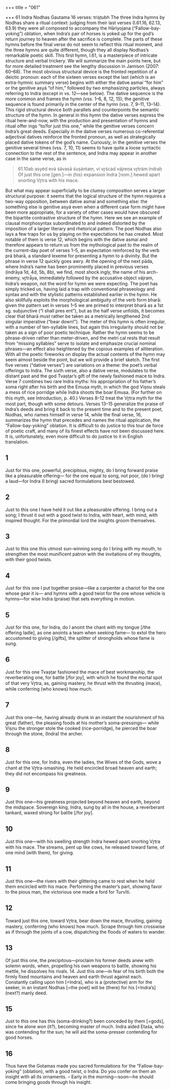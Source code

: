 +++
title = "061"

+++
61
Indra
Nodhas Gautama
16 verses: triṣṭubh
The three Indra hymns by Nodhas share a ritual context: judging from their last  verses (I.61.16, 62.13, 63.9) they were all composed to accompany the Hāriyojana  (“Fallow-bay-yoking”) oblation, when Indra’s pair of horses is yoked up for the  god’s return journey to heaven after the sacrifice is complete. The parts of these  hymns before the final verse do not seem to reflect this ritual moment, and the three  hymns are quite different, though they all display Nodhas’s remarkable poetic skill.
This first hymn, I.61, is a masterpiece of intricate structure and verbal trickery.  We will summarize the main points here, but for more detailed treatment see the  lengthy discussion in Jamison (2007: 60–68). The most obvious structural device is  the fronted repetition of a deictic pronoun: each of the sixteen verses except the last  (which is an extra-hymnic summary verse) begins with either the dative asmaí “for  him” or the genitive asyá “of him,” followed by two emphasizing particles, always  referring to Indra (except in vs. 12—see below). The dative sequence is the more  common and frames the hymn (vss. 1–6, 8, 12, 15); the genitive sequence is found  primarily in the center of the hymn (vss. 7, 9–11, 13–14).
This rigid structural device both parallels and counterpoints the semantic  structure of the hymn. In general in this hymn the dative verses express the ritual  here-and-now, with the production and presentation of hymns and ritual offer ings “to/for just this one,” while the genitive verses concern Indra’s great deeds.  Especially in the dative verses numerous co-referential adjectival datives reinforce  the fronted pronoun, as well as strategically placed dative tokens of the god’s name.  Curiously, in the genitive verses the genitive several times (vss. 7, 10, 11) seems to  have quite a loose syntactic connection to the rest of the sentence, and Indra may  appear in another case in the same verse, as in 

> 61.10ab asyéd evá śávasā śuṣántaṃ, ví vr̥ścad vájreṇa vr̥trám índraḥ  
> Of just this one [gen.]—in (his) expansion Indra [nom.] hewed apart  snorting Vr̥tra with his mace.

But what may appear superficially to be clumsy composition serves a larger  structural purpose:  it seems that the logical structure of the hymn requires a  two-way opposition, between dative asmaí and something else: the something else  is genitive asyá even when a different case form might have been more appropriate,  for a variety of other cases would have obscured the bipartite contrastive structure  of the hymn. Here we see an example of clausal morphosyntax subordinated to and  indeed distorted by the imposition of a larger literary and rhetorical pattern.
The poet Nodhas also lays a few traps for us by playing on the expectations he  has created. Most notable of them is verse 12, which begins with the dative asmaí and therefore appears to return us from the mythological past to the realm of the  current-day poet of verses 1–5, an expectation reinforced by the verb prá bharā, a standard lexeme for presenting a hymn to a divinity. But the phrase in verse 12  quickly goes awry. At the opening of the next pāda, where Indra’s name has been  prominently placed in previous verses (índrāya 1d, 4d, 5b, 8b), we find, most shock ingly, the name of his arch-enemy, vr̥trā́ya, immediately followed by the accusative  object vájram, Indra’s weapon, not the word for hymn we were expecting. The poet  has simply tricked us, having laid a trap with conventional phraseology and syntax  and with the stylistic patterns established earlier in the hymn. He also skillfully  exploits the morphological ambiguity of the verb form bharā: given the pattern set  in verses 1–5 we are primed to interpret bharā as a 1st sg. subjunctive (“I shall pres
ent”), but as the half verse unfolds, it becomes clear that bharā must rather be taken  as a metrically lengthened 2nd singular imperative (“bear down!”).
The meter of this hymn is often irregular, with a number of ten-syllable lines,  but again this irregularity should not be taken as a sign of poor poetic technique.  Rather the hymn seems to be phrase-driven rather than meter-driven, and the metri cal rests that result from “missing syllables” serve to isolate and emphasize crucial  nominal phrases—an effect also heightened by the copious examples of alliteration.
With all the poetic fireworks on display the actual contents of the hymn may  seem almost beside the point, but we will provide a brief sketch. The first five verses  (“dative verses”) are variations on a theme: the poet’s verbal offerings to Indra. The  sixth verse, also a dative verse, modulates to the distant past and the god Tvaṣṭar’s gift  of the newly fashioned mace to Indra. Verse 7 combines two rare Indra myths: his  appropriation of his father’s soma right after his birth and the Emuṣa myth, in which  the god Viṣṇu steals a mess of rice porridge while Indra shoots the boar Emuṣa.  (For further on this myth, see Introduction, p. 40.) Verses 8–12 treat the Vr̥tra myth  for the most part, though with some detours. Verses 13–15 generalize the praise of  Indra’s deeds and bring it back to the present time and to the present poet, Nodhas,  who names himself in verse 14, while the final verse, 16, summarizes the hymn that  precedes and names the ritual application, the “Fallow-bay-yoking” oblation.
It is difficult to do justice to this tour de force of poetic craft, and many of its  finest effects have not been discussed here. It is, unfortunately, even more difficult to  do justice to it in English translation.
## 1
Just for this one, powerful, precipitous, mighty, do I bring forward praise  like a pleasurable offering—
for the one equal to song, not poor, (do I bring) a laud—for Indra (I  bring) sacred formulations best bestowed.
## 2
Just to this one I have held it out like a pleasurable offering. I bring out a  song; I thrust it out with a good twist
to Indra, with heart, with mind, with inspired thought. For the
primordial lord the insights groom themselves.
## 3
Just to this one this utmost sun-winning song do I bring with
my mouth,
to strengthen the most munificent patron with the invitations of my  thoughts, with their good twists.

## 4
Just for this one I put together praise—like a carpenter a chariot for the  one whose gear it is—
and hymns with a good twist for the one whose vehicle is hymns—for  wise Indra (praise) that sets everything in motion.
## 5
Just for this one, for Indra, do I anoint the chant with my tongue [/the  offering ladle], as one anoints a team when seeking fame—
to extol the hero accustomed to giving [/gifts], the splitter of
strongholds whose fame is sung.
## 6
Just for this one Tvaṣṭar fashioned the mace of best workmanship, the  reverberating one, for battle [/for joy],
with which he found the mortal spot of that very Vr̥tra, as, gaining  mastery, he thrust with the thrusting (mace), while conferring (who  knows) how much.
## 7
Just this one—he, having already drunk in an instant the nourishment  of his great (father), the pleasing foods at his mother’s
soma-pressings—
while Viṣṇu the stronger stole the cooked (rice-porridge), he pierced the  boar through the stone, (Indra) the archer.
## 8
Just for this one, for Indra, even the ladies, the Wives of the Gods, wove  a chant at the Vr̥tra-smashing.
He held encircled broad heaven and earth; they did not encompass his  greatness.
## 9
Just this one—his greatness projected beyond heaven and earth, beyond  the midspace.
Sovereign king, Indra, sung by all in the house, a reverberant tankard,  waxed strong for battle [/for joy].
## 10
Just this one—with his swelling strength Indra hewed apart snorting  Vr̥tra with his mace.
The streams, pent up like cows, he released toward fame, of one mind  (with them), for giving.
## 11
Just this one—the rivers with their glittering came to rest when he held  them encircled with his mace.
Performing the master’s part, showing favor to the pious man, the  victorious one made a ford for Turvīti.
## 12
Toward just this one, toward Vr̥tra, bear down the mace, thrusting,  gaining mastery, conferring (who knows) how much.
Scrape through him crosswise as if through the joints of a cow,  dispatching the floods of waters to wander.
## 13
Of just this one, the precipitous—proclaim his former deeds anew with  solemn words,
when, propelling his own weapons to battle, showing his mettle, he  dissolves his rivals. 14. Just this one—in fear of his birth both the firmly fixed mountains and  heaven and earth thrust against each.
Constantly calling upon him [=Indra], who is a (protective) arm for  the seeker, in an instant Nodhas [=the poet] will be (there) for his
[=Indra’s] (next?) manly deed.
## 15
Just to this one has this (soma-drinking?) been conceded by them  [=gods], since he alone won (it?), becoming master of much.
Indra aided Etaśa, who was contending for the sun; he will aid the
soma-presser contending for good horses.
## 16
Thus have the Gotamas made you sacred formulations for the
“Fallow-bay-yoking” (oblation), with a good twist, o Indra.
Do you confer on them an insight with all its ornaments. – Early in  the morning—soon—he should come bringing goods through his
insight.